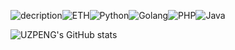  ![decription](https://img.shields.io/badge/Linux-FCC624?style=for-the-badge&logo=linux&logoColor=black)![ETH](https://img.shields.io/badge/Ethereum-3C3C3D?style=for-the-badge&logo=Ethereum&logoColor=white)![Python](https://img.shields.io/badge/Python-3776AB?style=for-the-badge&logo=python&logoColor=white)![Golang](https://img.shields.io/badge/Go-00ADD8?style=for-the-badge&logo=go&logoColor=white)![PHP](https://img.shields.io/badge/PHP-777BB4?style=for-the-badge&logo=php&logoColor=white)![Java](https://img.shields.io/badge/Java-ED8B00?style=for-the-badge&logo=java&logoColor=white)

![UZPENG's GitHub stats](https://github-readme-stats.vercel.app/api?username=UZPENG&show_icons=true)



<!---
UZPENG/UZPENG is a ✨ special ✨ repository because its `README.md` (this file) appears on your GitHub profile.
You can click the Preview link to take a look at your changes.
--->
